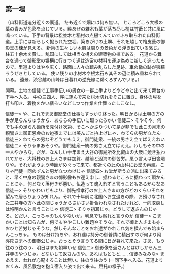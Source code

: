 ## 第一場

（山科街道追分近くの裏道。
冬も近くで畑には何も無い。
ところどころ大根の葉の青みが色彩を点じている。畦あぜの雑木も葉が落ち尽し梢は竹藪と共に風に鳴っている。下手の背景は松並木と稲村の点綴てんていでふち取られた山科街道。上手には新らしく掘られた空堀、築きがけの土塀、それを越して檜皮葺の御影堂の棟が見える。
新築の生々しい木肌は周りの景色から浮き出ている感じ。
柱五十余木を費し、乱国にしては相当な構えの建築物の棟である。
花道から舞台を通って御影堂の塀横に行きつく道は造営の材料を運ぶ為めに新しく造ったもので、里道よりはやや広く、路面に人々の踏み乱らした足跡、車の轍の跡が狼藉ろうぜきとしている。
使い残りの小材木や根太石も其その辺に積み重ねられている。
遠景、渋谷越の山峰は日暮れの逆光線に黝くろずんでいる。）

開幕。土地の信徒で工事手伝いの男女の一群上手よりどやどやと出て来て舞台の下手へ入る。
中の三四人、序に運んで来た材木切れをそこに置き、身体の埃を打ち叩き、着物をかい繕ろいなどしつつ作業を仕舞ったしこなし。

信徒一> や、これでまあ御影堂の仕事もすっかり終った。明日からは土塀の方の手が足らんちゅうから、あちらの手伝いに廻ったろかい
信徒二> そやそや。何でも手の足らん箇所を見付け次第、そこへかぶりついて是が非でも此この月末の親鸞さま御正忌会のお迨夜までには美んごと拵上げにゃ、わてらの男が立たん
信徒三> わてらの男なぞどうでもええ。御門徒衆、一統の男さえ立てばええわい
信徒二> そりゃまあそうや。御門徒衆一統の男さえ立てばええ。わしもその中の一人やからな。だが、なんしい十年まえ大谷の御廟所を比叡山の大衆に焼き払われてから、大将株のお上人さまは加賀、越前と辺海の御苦労。悪う言えば田舎廻りや。それがようよう時節がめぐって来て、都近くの此の山科にお堂の再建。こりゃ門徒一同のずんと男が立つわけじゃ
信徒四> お堂が斯う立派に出来てみると、早く中身の親鸞さまの御影像もお迎え申し、据わるところに据わって頂かんことにゃ、何となく落付きが悪い。仏造って魂入れずと言うこともあるからなあ
信徒一> そりゃわいどもより、御先祖孝行のお上人さまの方がどのくらいそれを望んで居らりょうか知れん。それで十年前に北国へお立退きの際、お預けなされた三井寺の方へ此の間じゅうからさいさい掛合われなされたけれど、一向取戻しは埒明かんと言うことじゃ
信徒二> そりゃ初耳じゃ。どうして返さんのじゃろ。どだい、こっちゃのもんやないか。利息でも呉れと言うのか
信徒一> こまかいことは知らんが、何でもややこしい難題やそうな。それで御上人さまも亦、おひと苦労じゃそうな。然しそんなことをおれ達がかれこれ気を揉んでも始まらんこっちゃ。
ものは分け持ちや、おれ達は持分の御普請に精出すのが何より阿弥陀さまへの御奉公じゃ。おっとそう言うてる間に日が暮れて来た。さあ、もう往のう往のう、明日はまた朝早いぜ
信徒二> 御影像を返さんとはけしからん三井寺のやつじゃ。どないして返さんのや。あれはもともと……
信徒みなみな> まあええ、われが心配することは無い。往のう往のう
(一同下手へ入る。花道よりおくみ、風呂敷包を抱え宿入り姿で出て来る。屈托の様子。)
